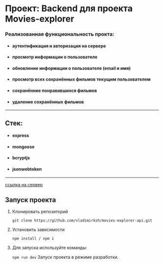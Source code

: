 # Проект: Backend для проекта Movies-explorer

### Реализованная функциональность прокта:

- #### аутентификация и авторизация на сервере
- #### просмотр информации о пользователе
- #### обновление информации о пользователе (email и имя)
- #### просмотр всех сохранённых фильмов текущим пользователем
- #### сохранённие понравившихся фильмов
- #### удаление сохранённых фильмов

---

## Стек:

- #### express
- #### mongoose
- #### bcryptjs
- #### jsonwebtoken

---

[ссылка на сервер](https://api.movies.vkashankov.nomoredomains.xyz "backend Movies")

## Запуск проекта

1. Клонировать репозиторий

   `git clone https://github.com/vladimirksh/movies-explorer-api.git`

2. Установить зависимости

   `npm install / npm i`

3. Для запуска используйте команды:

   `npm run dev`
   Запуск проекта в режиме разработки.
